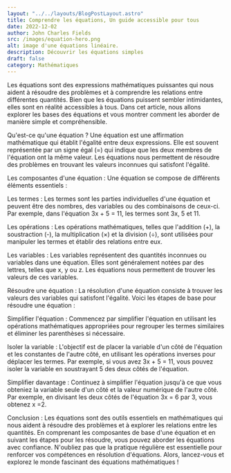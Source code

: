 ```yaml
---
layout: "../../layouts/BlogPostLayout.astro"
title: Comprendre les équations, Un guide accessible pour tous
date: 2022-12-02
author: John Charles Fields
src: /images/equation-hero.png
alt: image d'une équations linéaire.
description: Découvrir les équations simples
draft: false
category: Mathématiques
---
```

Les équations sont des expressions mathématiques puissantes qui nous aident à résoudre des problèmes et à comprendre les
relations entre différentes quantités. Bien que les équations puissent sembler intimidantes, elles sont en réalité
accessibles à tous. Dans cet article, nous allons explorer les bases des équations et vous montrer comment les aborder
de manière simple et compréhensible.

Qu'est-ce qu'une équation ?
Une équation est une affirmation mathématique qui établit l'égalité entre deux expressions. Elle est souvent représentée
par un signe égal (=) qui indique que les deux membres de l'équation ont la même valeur. Les équations nous permettent
de résoudre des problèmes en trouvant les valeurs inconnues qui satisfont l'égalité.

Les composantes d'une équation :
Une équation se compose de différents éléments essentiels :

Les termes : Les termes sont les parties individuelles d'une équation et peuvent être des nombres, des variables ou des
combinaisons de ceux-ci. Par exemple, dans l'équation 3x + 5 = 11, les termes sont 3x, 5 et 11.

Les opérations : Les opérations mathématiques, telles que l'addition (+), la soustraction (-), la multiplication (×) et
la division (÷), sont utilisées pour manipuler les termes et établir des relations entre eux.

Les variables : Les variables représentent des quantités inconnues ou variables dans une équation. Elles sont
généralement notées par des lettres, telles que x, y ou z. Les équations nous permettent de trouver les valeurs de ces
variables.

Résoudre une équation :
La résolution d'une équation consiste à trouver les valeurs des variables qui satisfont l'égalité. Voici les étapes de
base pour résoudre une équation :

Simplifier l'équation : Commencez par simplifier l'équation en utilisant les opérations mathématiques appropriées pour
regrouper les termes similaires et éliminer les parenthèses si nécessaire.

Isoler la variable : L'objectif est de placer la variable d'un côté de l'équation et les constantes de l'autre côté, en
utilisant les opérations inverses pour déplacer les termes. Par exemple, si vous avez 3x + 5 = 11, vous pouvez isoler la
variable en soustrayant 5 des deux côtés de l'équation.

Simplifier davantage : Continuez à simplifier l'équation jusqu'à ce que vous obteniez la variable seule d'un côté et la
valeur numérique de l'autre côté. Par exemple, en divisant les deux côtés de l'équation 3x = 6 par 3, vous obtenez x =2.

Conclusion :
Les équations sont des outils essentiels en mathématiques qui nous aident à résoudre des problèmes et à explorer les
relations entre les quantités. En comprenant les composantes de base d'une équation et en suivant les étapes pour les
résoudre, vous pouvez aborder les équations avec confiance. N'oubliez pas que la pratique régulière est essentielle pour
renforcer vos compétences en résolution d'équations. Alors, lancez-vous et explorez le monde fascinant des équations
mathématiques !
